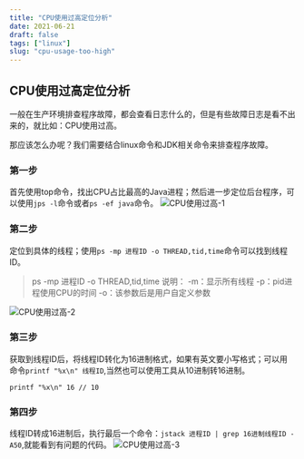 ```yaml
---
title: "CPU使用过高定位分析"
date: 2021-06-21
draft: false
tags: ["linux"]
slug: "cpu-usage-too-high"
---
```


## CPU使用过高定位分析
一般在生产环境排查程序故障，都会查看日志什么的，但是有些故障日志是看不出来的，就比如：CPU使用过高。

那应该怎么办呢？我们需要结合linux命令和JDK相关命令来排查程序故障。

### 第一步
首先使用top命令，找出CPU占比最高的Java进程；然后进一步定位后台程序，可以使用`jps -l`命令或者`ps -ef java`命令。
![CPU使用过高-1](/myblog/posts/images/essays/CPU使用过高-1.png)

### 第二步
定位到具体的线程；使用`ps -mp 进程ID -o THREAD,tid,time`命令可以找到线程ID。
> ps -mp 进程ID -o THREAD,tid,time 说明：
>-m：显示所有线程
>-p：pid进程使用CPU的时间
>-o：该参数后是用户自定义参数

![CPU使用过高-2](/myblog/posts/images/essays/CPU使用过高-2.png)

### 第三步
获取到线程ID后，将线程ID转化为16进制格式，如果有英文要小写格式；可以用命令`printf "%x\n" 线程ID`,当然也可以使用工具从10进制转16进制。
```
printf "%x\n" 16 // 10
```

### 第四步
线程ID转成16进制后，执行最后一个命令：`jstack 进程ID | grep 16进制线程ID -A50`,就能看到有问题的代码。
![CPU使用过高-3](/myblog/posts/images/essays/CPU使用过高-3.png)



